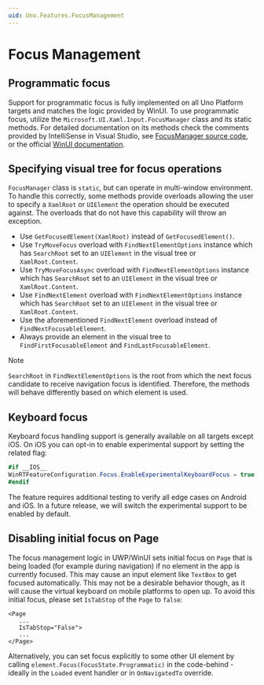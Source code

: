 ```yaml
---
uid: Uno.Features.FocusManagement
---
```


# Focus Management

## Programmatic focus

Support for programmatic focus is fully implemented on all Uno Platform targets and matches the logic provided by WinUI. To use programmatic focus, utilize the `Microsoft.UI.Xaml.Input.FocusManager` class and its static methods. For detailed documentation on its methods check the comments provided by IntelliSense in Visual Studio, see [FocusManager source code](https://github.com/unoplatform/uno/blob/master/src/Uno.UI/UI/Xaml/Input/FocusManager.cs), or the official [WinUI documentation](https://learn.microsoft.com/windows/windows-app-sdk/api/winrt/microsoft.ui.xaml.input.focusmanager).

## Specifying visual tree for focus operations

`FocusManager` class is `static`, but can operate in multi-window environment. To handle this correctly, some methods provide overloads allowing the user to specify a `XamlRoot` or `UIElement` the operation should be executed against. The overloads that do not have this capability will throw an exception.

- Use `GetFocusedElement(XamlRoot)` instead of `GetFocusedElement()`.
- Use `TryMoveFocus` overload with `FindNextElementOptions` instance which has `SearchRoot` set to an `UIElement` in the visual tree or `XamlRoot.Content`.
- Use `TryMoveFocusAsync` overload with `FindNextElementOptions` instance which has `SearchRoot` set to an `UIElement` in the visual tree or `XamlRoot.Content`.
- Use `FindNextElement` overload with `FindNextElementOptions` instance which has `SearchRoot` set to an `UIElement` in the visual tree or `XamlRoot.Content`.
- Use the aforementioned `FindNextElement` overload instead of `FindNextFocusableElement`.
- Always provide an element in the visual tree to `FindFirstFocusableElement` and `FindLastFocusableElement`.

> [!NOTE]
> `SearchRoot` in `FindNextElementOptions` is the root from which the next focus candidate to receive navigation focus is identified. Therefore, the methods will behave differently based on which element is used.

## Keyboard focus

Keyboard focus handling support is generally available on all targets except iOS. On iOS you can opt-in to enable experimental support by setting the related flag:

```csharp
#if __IOS__
WinRTFeatureConfiguration.Focus.EnableExperimentalKeyboardFocus = true;
#endif
```

The feature requires additional testing to verify all edge cases on Android and iOS. In a future release, we will switch the experimental support to be enabled by default.

## Disabling initial focus on Page

The focus management logic in UWP/WinUI sets initial focus on `Page` that is being loaded (for example during navigation) if no element in the app is currently focused. This may cause an input element like `TextBox` to get focused automatically. This may not be a desirable behavior though, as it will cause the virtual keyboard on mobile platforms to open up. To avoid this initial focus, please set `IsTabStop` of the `Page` to `false`:

```xaml
<Page
   ...
   IsTabStop="False">
   ...
</Page>
```

Alternatively, you can set focus explicitly to some other UI element by calling `element.Focus(FocusState.Programmatic)` in the code-behind - ideally in the `Loaded` event handler or in `OnNavigatedTo` override.
